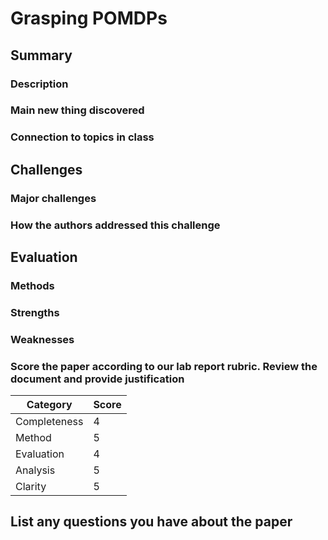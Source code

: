 # Grasping POMDPs

## Summary

### Description

### Main new thing discovered

### Connection to topics in class

## Challenges

### Major challenges

### How the authors addressed this challenge

## Evaluation

### Methods

### Strengths

### Weaknesses

### Score the paper according to our lab report rubric. Review the document and provide justification

| Category      | Score |
|------------   |-------|
| Completeness  | 4     |
| Method        | 5     |
| Evaluation    | 4     |
| Analysis      | 5     |
| Clarity       | 5     |

## List any questions you have about the paper

